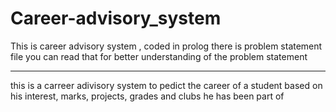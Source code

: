 # Career-advisory_system
This is career advisory system , coded in prolog
there is problem statement file you can read that for better understanding of the problem statement
**************************************************************************************************
this is a carreer adivisory system to pedict the career of a student based on his interest, marks, projects,
grades and clubs he has been part of 
